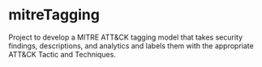 # mitreTagging
Project to develop a MITRE ATT&amp;CK tagging model that takes security findings, descriptions, and analytics and labels them with the appropriate ATT&amp;CK Tactic and Techniques.
